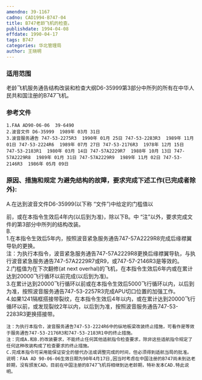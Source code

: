 ```yaml
---
amendno: 39-1167  
cadno: CAD1994-B747-04  
title: B747老龄飞机的检查。  
publishdate: 1994-04-08  
effdate: 1990-04-17  
tags: B747  
categories: 华北管理局  
author: 王晓明  
---
```

  
### 适用范围  
老龄飞机服务通告结构改装和检查大纲D6-35999第3部分中所列的所有在中华人民共和国注册的B747飞机。  
  
<!--more-->  
### 参考文件  
    1.FAA AD90-06-06  39-6490  
    2.波音文件 D6-35999  1989年 03月 31日  
    3.波音服务通告 747-53-2275R3  1990年 01月 25日 747-53-2283R3  1989年 11月 01日 747-53-2224R6  1989年 07月 27日 747-53-2176R3  1978年 12月 15日 747-53-2183R1  1980年 03月 14日 747-57A2229R7  1988年 10月 13日 747-57A2229R8  1989年 01月 31日 747-57A2229R9  1989年 11月 02日 747-53-2146R3  1986年 05月 09日  
  
### 原因、措施和规定     为避免结构的故障，要求完成下述工作(已完成者除外):  
A.在达到波音文件D6-35999(以下称 “文件”)中给定的门槛值以  
  
前，或在本指令生效后4年内(以后到为准)，除以下B。中 “注”以外，要求完成文件的第3部分中所列的结构改装。  
B.  
    1.在本指令生效后5年内，按照波音紧急服务通告747-57A2229R8完成后缘襟翼导轨的更换。  
    注：为执行本指令，波音紧急服务通告747-57A2229R8更换后缘襟翼导轨，与执行波音紧急服务通告747-57A2229R7或R9，或747-57-2146R3是等效的。  
    2.门槛值为在下次翻修(at next overhal)的飞机，在本指令生效后6年内或在累计达到20000飞行循环以前完成(以后到为准)。  
    3.在累计达到20000飞行循环以前或在本指令生效后5000飞行循环以内，以后到为准，按照波音服务通告747-53-2257R3完成APU切口位置的加强工作。  
    4.如果1241隔框搭接带裂纹，在本指令生效后4年以内，或在累计达到20000飞行循环以前，或发现裂纹2年以内，以后到为准，按照波音服务通告747-53-2283R3更换搭接带。  
  
    注：为执行本指令，波音服务通告747-53-2224R6中的纵地板梁改装终止措施，可看作是等效于服务通告747-53-2176R3和747-53-2183R1中的终止措施。  
    注：完成A.和B.的改装要求，不能终止任何其他适航指令检查要求，除非这些适航指令规定了任何这种改装构成了检查要求的终止措施。  
    C.完成本指令可采用能保证安全的替代办法或调整完成的时间，但必须得到适航当局的批准。  
    说明：FAA AD 90-06-06生效日期为90年4月17日,因当时考虑在中国注册的B747尚未到达老龄期，没有颁发CAD。目前在中国注册的B747飞机将相继到达老龄期，特补发本CAD.特此说明。  
